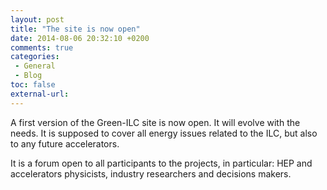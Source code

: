 ```yaml
---
layout: post
title: "The site is now open"
date: 2014-08-06 20:32:10 +0200
comments: true
categories: 
 - General
 - Blog
toc: false
external-url:
---
```


A first version of the Green-ILC site is now open. It will evolve with the needs.
It is supposed to cover all energy issues related to the ILC, but also to any future accelerators.
<!-- more -->
It is a forum open to all participants to the projects, in particular: 
HEP and accelerators physicists, industry researchers and decisions makers.


